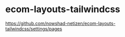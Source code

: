 ﻿# ecom-layouts-tailwindcss
https://github.com/nowshad-netizen/ecom-layouts-tailwindcss/settings/pages
